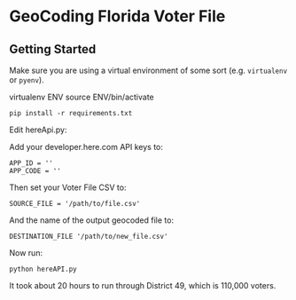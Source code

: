 # GeoCoding Florida Voter File

## Getting Started

Make sure you are using a virtual environment of some sort (e.g. `virtualenv` or
`pyenv`).

virtualenv ENV
source ENV/bin/activate

```
pip install -r requirements.txt
```

Edit hereApi.py:

Add your developer.here.com API keys to:

```
APP_ID = ''
APP_CODE = ''
```
Then set your Voter File CSV to:

```
SOURCE_FILE = '/path/to/file.csv'
```

And the name of the output geocoded file to:

```
DESTINATION_FILE '/path/to/new_file.csv'
```

Now run:
```
python hereAPI.py
```
It took about 20 hours to run through District 49, which is 110,000 voters.